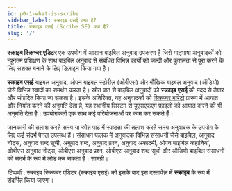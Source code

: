 ```yaml
---
id: p0-1-what-is-scribe
sidebar_label: स्क्राइब एसई क्या है?
title: स्क्राइब एसई (Scribe SE) क्या है?
slug: '/'
---
```


<!-- **Scribe Scripture Editor** is an easy-to-use Bible translation tool designed to empower mother tongue translators to quickly and efficiently complete various tasks related to Bible translation with minimal training.


**Scribe SE** supports different flavours such as Bible Translation, Open Bible Stories(OBS) and Oral Bible Translation(Audio). Bible translations from the source text can be drafted and edited with the help of **Scribe SE**. Additionally, it allows translators to import and export [Scripture Burrito](https://docs.burrito.bible/) format, it also allows importing USFM files from the local system. Users can work on multiple projects simultaneously.

  Multiple reference panels are available for the translator to use when looking for information or seeking clarity in the source text. In resource panes the translator can load different resources like Bibles, translation notes,translation words list, translation words, translation questions, translation academy, Open Bible Stories, OBS translation notes, OBS translation question, OBS translation words list and Audio Bible resources as reference material.

*Note* :
 The Scribe Scripture Editor (Scribe SE) will hereafter be referred to as **Scribe** in this document. -->

**स्क्राइब स्क्रिप्चर एडिटर** एक उपयोग में आसान बाइबिल अनुवाद उपकरण है जिसे मातृभाषा अनुवादकों को न्यूनतम प्रशिक्षण के साथ बाइबिल अनुवाद से संबंधित विभिन्न कार्यों को जल्दी और कुशलता से पूरा करने के लिए सशक्त बनाने के लिए डिज़ाइन किया गया है।


**स्क्राइब एसई** बाइबल अनुवाद, ओपन बाइबल स्टोरीज़ (ओबीएस) और मौखिक बाइबल अनुवाद (ऑडियो) जैसे विभिन्न स्वादों का समर्थन करता है। स्रोत पाठ से बाइबिल अनुवादों को **स्क्राइब एसई** की मदद से तैयार और संपादित किया जा सकता है। इसके अतिरिक्त, यह अनुवादकों को [स्क्रिप्चर बरिटो](https://docs.burrito.bible/) प्रारूप में आयात और निर्यात करने की अनुमति देता है, यह स्थानीय सिस्टम से यूएसएफएम फ़ाइलों को आयात करने की भी अनुमति देता है। उपयोगकर्ता एक साथ कई परियोजनाओं पर काम कर सकते हैं।

जानकारी की तलाश करते समय या स्रोत पाठ में स्पष्टता की तलाश करते समय अनुवादक के उपयोग के लिए कई संदर्भ पैनल उपलब्ध हैं। संसाधन फलक में अनुवादक विभिन्न संसाधनों जैसे बाइबिल, अनुवाद नोट्स, अनुवाद शब्द सूची, अनुवाद शब्द, अनुवाद प्रश्न, अनुवाद अकादमी, ओपन बाइबिल कहानियां, ओबीएस अनुवाद नोट्स, ओबीएस अनुवाद प्रश्न, ओबीएस अनुवाद शब्द सूची और ऑडियो बाइबिल संसाधनों को संदर्भ के रूप में लोड कर सकता है। सामग्री।

*टिप्पणी* : स्क्राइब स्क्रिप्चर एडिटर (स्क्राइब एसई) को इसके बाद इस दस्तावेज़ में **स्क्राइब** के रूप में संदर्भित किया जाएगा।